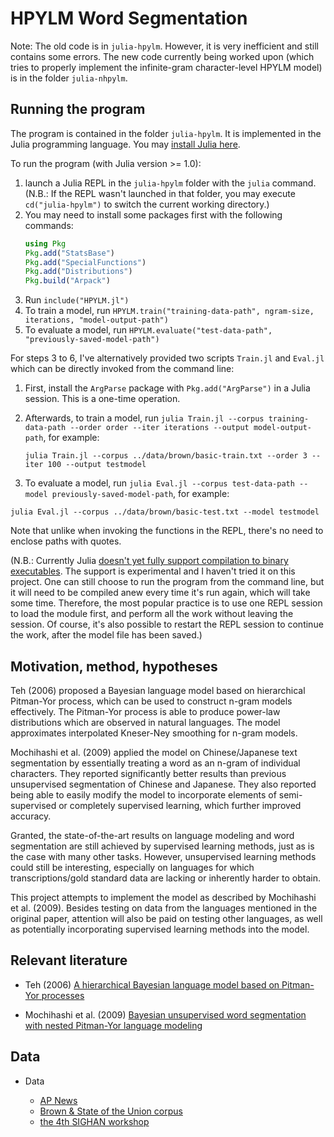 # HPYLM Word Segmentation

Note: The old code is in `julia-hpylm`. However, it is very inefficient and still contains some errors. The new code currently being worked upon (which tries to properly implement the infinite-gram character-level HPYLM model) is in the folder `julia-nhpylm`.

## Running the program

The program is contained in the folder `julia-hpylm`. It is implemented in the Julia programming language. You may [install Julia here](https://julialang.org/downloads/).

To run the program (with Julia version >= 1.0):

1. launch a Julia REPL in the `julia-hpylm` folder with the `julia` command.
   (N.B.: If the REPL wasn't launched in that folder, you may execute `cd("julia-hpylm")` to switch the current working directory.)
2. You may need to install some packages first with the following commands:
    ```julia
    using Pkg
    Pkg.add("StatsBase")
    Pkg.add("SpecialFunctions")
    Pkg.add("Distributions")
    Pkg.build("Arpack")
    ```
3. Run `include("HPYLM.jl")`
4. To train a model, run `HPYLM.train("training-data-path", ngram-size, iterations, "model-output-path")`
5. To evaluate a model, run `HPYLM.evaluate("test-data-path", "previously-saved-model-path")`

For steps 3 to 6, I've alternatively provided two scripts `Train.jl` and `Eval.jl` which can be directly invoked from the command line:

1. First, install the `ArgParse` package with `Pkg.add("ArgParse")` in a Julia session. This is a one-time operation.
2. Afterwards, to train a model, run `julia Train.jl --corpus training-data-path --order order --iter iterations --output model-output-path`, for example:

    `julia Train.jl --corpus ../data/brown/basic-train.txt --order 3 --iter 100 --output testmodel`

3. To evaluate a model, run `julia Eval.jl --corpus test-data-path --model previously-saved-model-path`, for example:

`julia Eval.jl --corpus ../data/brown/basic-test.txt --model testmodel`

Note that unlike when invoking the functions in the REPL, there's no need to enclose paths with quotes.

(N.B.: Currently Julia [doesn't yet fully support compilation to binary executables](https://stackoverflow.com/questions/50608970/if-a-julia-script-is-run-from-the-command-line-does-it-need-to-be-re-compiled-e). The support is experimental and I haven't tried it on this project. One can still choose to run the program from the command line, but it will need to be compiled anew every time it's run again, which will take some time. Therefore, the most popular practice is to use one REPL session to load the module first, and perform all the work without leaving the session. Of course, it's also possible to restart the REPL session to continue the work, after the model file has been saved.)

## Motivation, method, hypotheses

Teh (2006) proposed a Bayesian language model based on hierarchical Pitman-Yor process, which can be used to construct n-gram models effectively. The Pitman-Yor process is able to produce power-law distributions which are observed in natural languages. The model approximates interpolated Kneser-Ney smoothing for n-gram models.

Mochihashi et al. (2009) applied the model on Chinese/Japanese text segmentation by essentially treating a word as an n-gram of individual characters. They reported significantly better results than previous unsupervised segmentation of Chinese and Japanese. They also reported being able to easily modify the model to incorporate elements of semi-supervised or completely supervised learning, which further improved accuracy.

Granted, the state-of-the-art results on language modeling and word segmentation are still achieved by supervised learning methods, just as is the case with many other tasks. However, unsupervised learning methods could still be interesting, especially on languages for which transcriptions/gold standard data are lacking or inherently harder to obtain.

This project attempts to implement the model as described by Mochihashi et al. (2009). Besides testing on data from the languages mentioned in the original paper, attention will also be paid on testing other languages, as well as potentially incorporating supervised learning methods into the model.

<!-- The minimum expectation would be to successfully build the hierarchical Bayesian model as described by Teh (2006). Testing would be performed at least on the publicly available AP News data, which is originally used by Teh, and the Brown corpus and the State of the Union corpus, which are used by Dr. Dyer and his colleagues in their testing. Additional testing on different languages might also be performed to observe differences in performances. -->

<!-- Currently, the plan is to first understand the implementation by Victor Chahuneau and Dr. Chris Dyer, and then write my own implementation in another language. The implementation is currently being done in Rust. -->

## Relevant literature

- Teh (2006) [
  A hierarchical Bayesian language model based on Pitman-Yor processes
  ](https://dl.acm.org/citation.cfm?id=1220299)

- Mochihashi et al. (2009) [
  Bayesian unsupervised word segmentation with nested Pitman-Yor language modeling
  ](https://dl.acm.org/citation.cfm?id=1687894)

## Data

- Data

  - [AP News](https://ibm.ent.box.com/s/ls61p8ovc1y87w45oa02zink2zl7l6z4)
  - [Brown & State of the Union corpus](http://demo.clab.cs.cmu.edu/cdyer/dhpyplm-data.tar.gz)
  - [the 4th SIGHAN workshop](http://sighan.cs.uchicago.edu/bakeoff2005/)